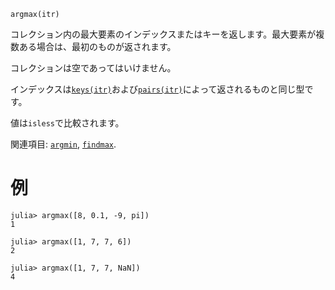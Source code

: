 ```
argmax(itr)
```

コレクション内の最大要素のインデックスまたはキーを返します。最大要素が複数ある場合は、最初のものが返されます。

コレクションは空であってはいけません。

インデックスは[`keys(itr)`](@ref)および[`pairs(itr)`](@ref)によって返されるものと同じ型です。

値は`isless`で比較されます。

関連項目: [`argmin`](@ref), [`findmax`](@ref).

# 例

```jldoctest
julia> argmax([8, 0.1, -9, pi])
1

julia> argmax([1, 7, 7, 6])
2

julia> argmax([1, 7, 7, NaN])
4
```
